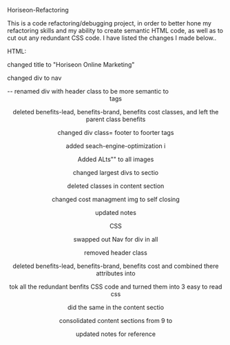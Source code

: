 Horiseon-Refactoring

This is a code refactoring/debugging project, in order to better hone my refactoring skills and my ability to create semantic HTML code, as well as to cut out any redundant CSS code.  I have listed the changes I made below..





HTML:

changed title to "Horiseon Online Marketing"

changed div to nav

<div class="header">-- renamed div with header class to be more semantic to <header> tags

deleted benefits-lead, benefits-brand, benefits cost classes, and left the parent class benefits

changed div class= footer to foorter tags

added seach-engine-optimization i

Added ALts"" to all images

changed largest divs to sectio

deleted classes in content section


changed cost managment img  to self closing

updated notes



CSS

swapped out Nav for div in all

removed header class

deleted benefits-lead, benefits-brand, benefits cost and combined there attributes into 

tok all the redundant benfits CSS code and turned them into 3 easy to read css

did the same in the content sectio

consolidated content sections from 9 to 

updated notes for reference

